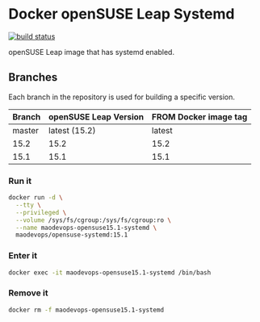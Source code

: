 # Docker openSUSE Leap Systemd

[![build status](https://img.shields.io/docker/cloud/build/maodevops/opensuse-systemd)](https://hub.docker.com/repository/docker/maodevops/opensuse-systemd)

openSUSE Leap image that has systemd enabled.

## Branches

Each branch in the repository is used for building a specific version.

| Branch | openSUSE Leap Version | FROM Docker image tag |
| ------ | --------------------- | --------------------- |
| master | latest (15.2)         | latest                |
| 15.2   | 15.2                  | 15.2                  |
| 15.1   | 15.1                  | 15.1                  |

### Run it

```bash
docker run -d \
  --tty \
  --privileged \
  --volume /sys/fs/cgroup:/sys/fs/cgroup:ro \
  --name maodevops-opensuse15.1-systemd \
  maodevops/opensuse-systemd:15.1
```

### Enter it

```bash
docker exec -it maodevops-opensuse15.1-systemd /bin/bash
```

### Remove it

```bash
docker rm -f maodevops-opensuse15.1-systemd
```

